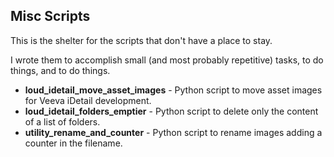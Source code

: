 ## Misc Scripts

This is the shelter for the scripts that don't have a place to stay.

I wrote them to accomplish small (and most probably repetitive) tasks, to do things, and to do things.

* **loud_idetail_move_asset_images** - Python script to move asset images for Veeva iDetail development.
* **loud_idetail_folders_emptier** - Python script to delete only the content of a list of folders.
* **utility_rename_and_counter** - Python script to rename images adding a counter in the filename.
